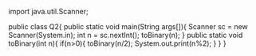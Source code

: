 import java.util.Scanner;

public class Q2{
    public static void main(String args[]){
        Scanner sc = new Scanner(System.in);
        int n = sc.nextInt();
        toBinary(n);
    }
    public static void toBinary(int n){
        if(n>0){
            toBinary(n/2);
            System.out.print(n%2);
        }
    }
}
